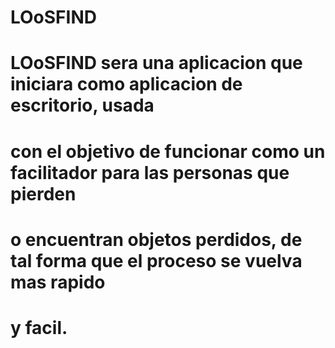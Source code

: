 # LOoSFIND
#
# LOoSFIND sera una aplicacion que iniciara como aplicacion de escritorio, usada 
# con el objetivo de funcionar como un facilitador para las personas que pierden
# o encuentran objetos perdidos, de tal forma que el proceso se vuelva mas rapido 
# y facil.
#